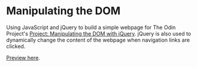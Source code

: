 # Manipulating the DOM

Using JavaScript and jQuery to build a simple webpage for The Odin Project's [Project: Manipulating the DOM with jQuery](http://www.theodinproject.com/javascript-and-jquery/manipulating-the-dom-with-jquery).
jQuery is also used to dynamically change the content of the webpage when navigation links are clicked.

[Preview here](http://htmlpreview.github.io/?https://github.com/donaldali/odin-js-jquery/blob/master/dom_manipulation/index.html "Dom Manipulation").
